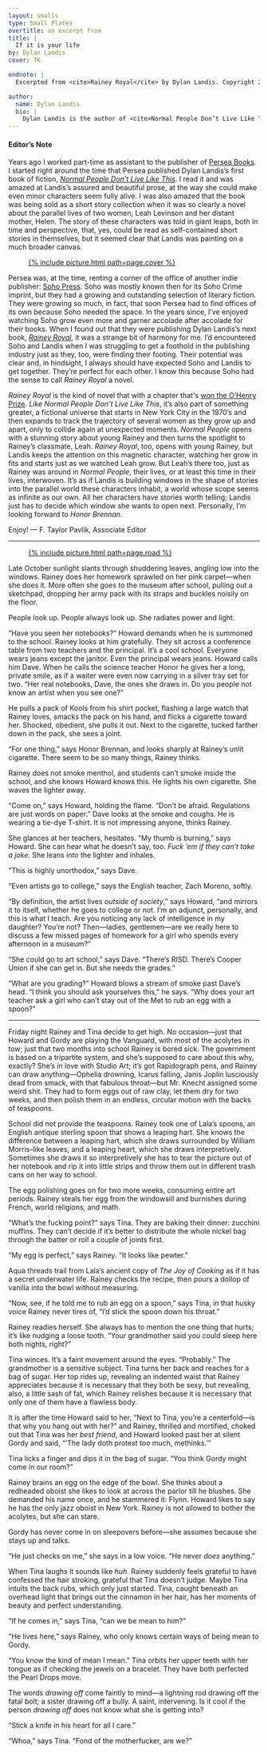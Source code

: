 ```yaml
---
layout: smalls
type: Small Plates
overtitle: an excerpt from
title: |
  If it is your life
by: Dylan Landis
cover: TK

endnote: |
  Excerpted from <cite>Rainey Royal</cite> by Dylan Landis. Copyright 2014 by Dylan Landis. Published by Soho Press. All rights reserved. Reprinted by permission from Soho Press.

author:
  name: Dylan Landis
  bio: |
    Dylan Landis is the author of <cite>Normal People Don’t Live Like This</cite>, a work of fiction that made <cite>Newsday’s</cite> Ten Best Books of 2009 and <cite>More Magazine’s</cite> list of “100 Books Every Woman Must Read.” She has received a 2010 National Endowment for the Arts Fellowship in Prose, and her work has appeared in <cite>Tin House</cite>, <cite>Bomb</cite>, <cite>House Beautiful</cite> and <cite>The New York Times</cite>. In a past life she wrote six books on interior design. <cite>Rainey Royal</cite> is her first novel.
---
```


<div class="intro" markdown="block">

<h4>Editor’s Note</h4>

Years ago I worked part-time as assistant to the publisher of [Persea Books](http://www.perseabooks.com/). I started right around the time that Persea published Dylan Landis’s first book of fiction, <cite>[Normal People Don’t Live Like This](http://www.perseabooks.com/detail.php?bookID=58)</cite>. I read it and was amazed at Landis’s assured and beautiful prose, at the way she could make even minor characters seem fully alive. I was also amazed that the book was being sold as a short story collection when it was so clearly a novel about the parallel lives of two women, Leah Levinson and her distant mother, Helen. The story of these characters was told in giant leaps, both in time and perspective, that, yes, could be read as self-contained short stories in themselves, but it seemed clear that Landis was painting on a much broader canvas.

<figure class="right small">
  <a href="http://sohopress.com/books/rainey-royal/">{% include picture.html path=page.cover %}</a>
</figure>

Persea was, at the time, renting a corner of the office of another indie publisher: [Soho Press](http://sohopress.com/). Soho was mostly known then for its Soho Crime imprint, but they had a growing and outstanding selection of literary fiction. They were growing so much, in fact, that soon Persea had to find offices of its own because Soho needed the space. In the years since, I’ve enjoyed watching Soho grow even more and garner accolade after accolade for their books. When I found out that they were publishing Dylan Landis’s next book, <cite>[Rainey Royal](http://sohopress.com/books/rainey-royal/)</cite>, it was a strange bit of harmony for me. I’d encountered Soho and Landis when I was struggling to get a foothold in the publishing industry just as they, too, were finding their footing. Their potential was clear and, in hindsight, I always should have expected Soho and Landis to get together. They’re perfect for each other. I know this because Soho had the sense to call <cite>Rainey Royal</cite> a novel.

<cite>Rainey Royal</cite> is the kind of novel that with a chapter that's [won the O’Henry Prize](http://www.latimes.com/books/jacketcopy/la-et-jc-o-henry-prize-anthology-2014-winners-20140505-story.html). <cite>Like Normal People Don’t Live Like This</cite>, it’s also part of something greater, a fictional universe that starts in New York City in the 1970’s and then expands to track the trajectory of several women as they grow up and apart, only to collide again at unexpected moments. <cite>Normal People</cite> opens with a stunning story about young Rainey and then turns the spotlight to Rainey’s classmate, Leah. <cite>Rainey Royal</cite>, too, opens with young Rainey, but Landis keeps the attention on this magnetic character, watching her grow in fits and starts just as we watched Leah grow. But Leah’s there too, just as Rainey was around in <cite>Normal People</cite>, their lives, or at least this time in their lives, interwoven. It’s as if Landis is building windows in the shape of stories into the parallel world these characters inhabit, a world whose scope seems as infinite as our own. All her characters have stories worth telling; Landis just has to decide which window she wants to open next. Personally, I’m looking forward to <cite>Honor Brennan</cite>.

Enjoy!
— F. Taylor Pavlik, Associate Editor

</div>

<hr />

<figure class="middle">
  <a href="http://sohopress.com/books/rainey-royal/">{% include picture.html path=page.road %}</a>
</figure>

Late October sunlight slants through shuddering leaves, angling low into the windows. Rainey does her homework sprawled on her pink carpet—when she does it. More often she goes to the museum after school, pulling out a sketchpad, dropping her army pack with its straps and buckles noisily on the floor.

People look up. People always look up. She radiates power and light.

“Have you seen her notebooks?” Howard demands when he is summoned to the school. Rainey looks at him gratefully. They sit across a conference table from two teachers and the principal. It’s a cool school. Everyone wears jeans except the janitor. Even the principal wears jeans. Howard calls him Dave. When he calls the science teacher Honor he gives her a long, private smile, as if a waiter were even now carrying in a silver tray set for two. “Her real notebooks, Dave, the ones she draws in. Do you people not know an artist when you see one?”

He pulls a pack of Kools from his shirt pocket, flashing a large watch that Rainey loves, smacks the pack on his hand, and flicks a cigarette toward her. Shocked, obedient, she pulls it out. Next to the cigarette, tucked farther down in the pack, she sees a joint.

“For one thing,” says Honor Brennan, and looks sharply at Rainey’s unlit cigarette. There seem to be so many things, Rainey thinks.

Rainey does not smoke menthol, and students can’t smoke inside the school, and she knows Howard knows this. He lights his own cigarette. She waves the lighter away.

“Come on,” says Howard, holding the flame. “Don’t be afraid. Regulations are just words on paper.” Dave looks at the smoke and coughs. He is wearing a tie-dye T-shirt. It is not impressing anyone, thinks Rainey.

She glances at her teachers, hesitates. “My thumb is burning,” says Howard. She can hear what he doesn’t say, too. <i>Fuck ’em if they can’t take a joke</i>. She leans into the lighter and inhales.

“This is highly unorthodox,” says Dave.

“Even artists go to college,” says the English teacher, Zach Moreno, softly.

“By definition, the artist lives <em>outside of society</em>,” says Howard, “and mirrors it to itself, whether he goes to college or not. I’m an adjunct, personally, and this is what I teach. Are you noticing any lack of intelligence in my daughter? You’re not? Then—ladies, gentlemen—are we really here to discuss a few missed pages of homework for a girl who spends every afternoon in a museum?”

“She could go to art school,” says Dave. “There’s RISD. There’s Cooper Union if she can get in. But she needs the grades.”

“What are you grading?” Howard blows a stream of smoke past Dave’s head. “I think you should ask yourselves this,” he says. “Why does your art teacher ask a girl who can’t stay out of the Met to rub an egg with a spoon?”

---

Friday night Rainey and Tina decide to get high. No occasion—just that Howard and Gordy are playing the Vanguard, with most of the acolytes in tow; just that two months into school Rainey is bored sick. The government is based on a tripartite system, and she’s supposed to care about this why, exactly? She’s in love with Studio Art; it’s got Rapidograph pens, and Rainey can draw anything—Ophelia drowning, Icarus falling, Janis Joplin lusciously dead from smack, with that fabulous throat—but Mr. Knecht assigned some weird shit. They had to form eggs out of raw clay, let them dry for two weeks, and then polish them in an endless, circular motion with the backs of teaspoons.

School did not provide the teaspoons. Rainey took one of Lala’s spoons, an English antique sterling spoon that shows a leaping hart. She knows the difference between a leaping hart, which she draws surrounded by William Morris–like leaves, and a leaping heart, which she draws interpretively. Sometimes she draws it so interpretively she has to tear the picture out of her notebook and rip it into little strips and throw them out in different trash cans on her way to school.

The egg polishing goes on for two more weeks, consuming entire art periods. Rainey steals her egg from the windowsill and burnishes during French, world religions, and math.

“What’s the fucking point?” says Tina. They are baking their dinner: zucchini muffins. They can’t decide if it’s better to distribute the whole nickel bag through the batter or roll a couple of joints first.

“My egg is perfect,” says Rainey. “It looks like pewter.”

Aqua threads trail from Lala’s ancient copy of <cite>The Joy of Cooking</cite> as if it has a secret underwater life. Rainey checks the recipe, then pours a dollop of vanilla into the bowl without measuring.

“Now, see, if he told me to rub an egg on a spoon,” says Tina, in that husky voice Rainey never tires of, “I’d stick the spoon down his throat.”

Rainey readies herself. She always has to mention the one thing that hurts; it’s like nudging a loose tooth. “Your grandmother said you could sleep here both nights, right?”

Tina winces. It’s a faint movement around the eyes. “Probably.” The grandmother is a sensitive subject. Tina turns her back and reaches for a bag of sugar. Her top rides up, revealing an indented waist that Rainey appreciates because it is necessary that they both be sexy, but revealing, also, a little sash of fat, which Rainey relishes because it is necessary that only one of them have a flawless body.

It is after the time Howard said to her, “Next to Tina, you’re a centerfold—is that why you hang out with her?” and Rainey, thrilled and mortified, choked out that Tina was her <em>best friend</em>, and Howard looked past her at silent Gordy and said, “‘The lady doth protest too much, methinks.’”

Tina licks a finger and dips it in the bag of sugar. “You think Gordy might come in our room?”

Rainey brains an egg on the edge of the bowl. She thinks about a redheaded oboist she likes to look at across the parlor till he blushes. She demanded his name once, and he stammered it: Flynn. Howard likes to say he has the only jazz oboist in New York. Rainey is not allowed to bother the acolytes, but she can stare.

Gordy has never come in on sleepovers before—she assumes because she stays up and talks.

“He just checks on me,” she says in a low voice. “He never <em>does</em> anything.”

When Tina laughs it sounds like <i>huh</i>. Rainey suddenly feels grateful to have confessed the hair stroking, grateful that Tina doesn’t judge. Maybe Tina intuits the back rubs, which only just started. Tina, caught beneath an overhead light that brings out the cinnamon in her hair, has her moments of beauty and perfect understanding.

“If he comes in,” says Tina, “can we be mean to him?”
 
“He lives here,” says Rainey, who only knows certain ways of being mean to Gordy.

“You know the kind of mean I mean.” Tina orbits her upper teeth with her tongue as if checking the jewels on a bracelet. They have both perfected the Pearl Drops move.

The words <i>drawing off</i> come faintly to mind—a lightning rod drawing off the fatal bolt; a sister drawing off a bully. A saint, intervening. Is it cool if the person <i>drawing off</i> does not know what she is getting into?

“Stick a knife in his heart for all I care.”

“Whoa,” says Tina. “Fond of the motherfucker, are we?”
